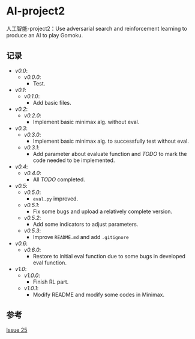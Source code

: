 # AI-project2

人工智能-project2：Use adversarial search and reinforcement  learning to produce an AI to play Gomoku.

## 记录

- *v0.0*:
  - *v0.0.0*: 
    - Test. 
- *v0.1*: 
  - *v0.1.0*: 
    - Add basic files.
- *v0.2*:  
  - *v0.2.0*: 
    - Implement basic minimax alg. without eval.  
- *v0.3*:
  - *v0.3.0*: 
    - Implement basic minimax alg. to successfully test without eval.  
  - *v0.3.1*: 
    - Add parameter about evaluate function and *TODO* to mark the code needed to be implemented.
- *v0.4*:
  - *v0.4.0*: 
    - All *TODO* completed.
- *v0.5*:
  - *v0.5.0*: 
    - `eval.py` improved.
  - *v0.5.1*: 
    - Fix some bugs and upload a relatively complete version.
  - *v0.5.2*: 
    - Add some indicators to adjust parameters.
  - *v0.5.3*:
    - Improve `README.md` and add `.gitignore`
- *v0.6*:
  - *v0.6.0*:
    - Restore to initial eval function due to some bugs in developed eval function.
- *v1.0*:
  - *v1.0.0*:
    - Finish RL part.
  - *v1.0.1*:
    - Modify README and modify some codes in Minimax.

## 参考
[Issue 25](https://github.com/junxiaosong/AlphaZero_Gomoku/issues/25)